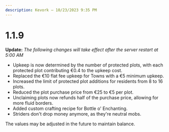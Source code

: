 ```yaml
---
description: Kevork — 10/23/2023 9:35 PM
---
```


# 1.1.9

**Update:** _The following changes will take effect after the server restart at 5:00 AM_

* Upkeep is now determined by the number of protected plots, with each protected plot contributing €0.4 to the upkeep cost.
* Replaced the €10 flat fee upkeep for Towns with a €5 minimum upkeep.
* Increased the limit of protected plot additions for residents from 8 to 16 plots.
* Reduced the plot purchase price from €25 to €5 per plot.
* Unclaiming plots now refunds half of the purchase price, allowing for more fluid borders.
* Added custom crafting recipe for Bottle o' Enchanting.
* Striders don't drop money anymore, as they're neutral mobs.

The values may be adjusted in the future to maintain balance.

<figure><img src="../../../.gitbook/assets/image (93).png" alt=""><figcaption></figcaption></figure>
